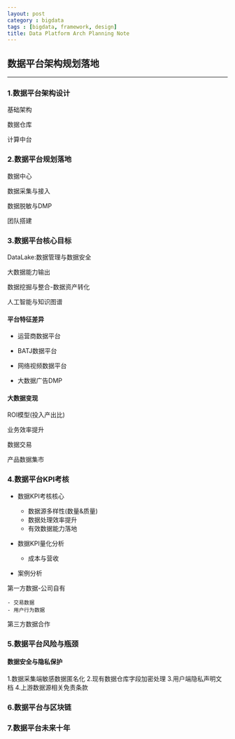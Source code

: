 ```yaml
---
layout: post
category : bigdata
tags : [bigdata, framework, design]
title: Data Platform Arch Planning Note
---
```


## 数据平台架构规划落地
---------------------------------------------------

### 1.数据平台架构设计

基础架构

数据仓库

计算中台

### 2.数据平台规划落地

数据中心

数据采集与接入

数据脱敏与DMP

团队搭建

### 3.数据平台核心目标

DataLake:数据管理与数据安全

大数据能力输出

数据挖掘与整合-数据资产转化

人工智能与知识图谱

#### 平台特征差异

* 运营商数据平台

* BATJ数据平台

* 网络视频数据平台

* 大数据广告DMP

#### 大数据变现

ROI模型(投入产出比)

业务效率提升

数据交易

产品数据集市


### 4.数据平台KPI考核

* 数据KPI考核核心

	- 数据源多样性(数量&质量)
	- 数据处理效率提升
	- 有效数据能力落地

* 数据KPI量化分析

	- 成本与营收

* 案例分析

第一方数据-公司自有

	- 交易数据
	- 用户行为数据

第三方数据合作

### 5.数据平台风险与瓶颈

#### 数据安全与隐私保护

1.数据采集端敏感数据匿名化
2.现有数据仓库字段加密处理
3.用户端隐私声明文档
4.上游数据源相关免责条款

### 6.数据平台与区块链

### 7.数据平台未来十年
